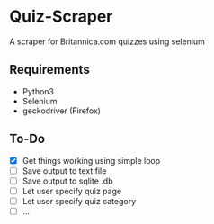 # Quiz-Scraper
A scraper for Britannica.com quizzes using selenium

## Requirements

- Python3
- Selenium
- geckodriver (Firefox)

## To-Do

- [x] Get things working using simple loop
- [ ] Save output to text file
- [ ] Save output to sqlite .db
- [ ] Let user specify quiz page
- [ ] Let user specify quiz category
- [ ] ... 
